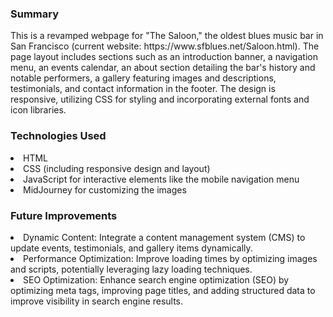 <h3>Summary</h3>
<p>This is a revamped webpage for "The Saloon," the oldest blues music bar in San Francisco (current website: https://www.sfblues.net/Saloon.html). The page layout includes sections such as an introduction banner, a navigation menu, an events calendar, an about section detailing the bar's history and notable performers, a gallery featuring images and descriptions, testimonials, and contact information in the footer. The design is responsive, utilizing CSS for styling and incorporating external fonts and icon libraries.</p>

<h3>Technologies Used</h3>
<li>HTML</li> 
<li>CSS (including responsive design and layout)</li>
<li>JavaScript for interactive elements like the mobile navigation menu</li>
<li>MidJourney for customizing the images</li>

<h3>Future Improvements</h3>
<li> Dynamic Content: Integrate a content management system (CMS) to update events, testimonials, and gallery items dynamically.</li>
<li> Performance Optimization: Improve loading times by optimizing images and scripts, potentially leveraging lazy loading techniques.</li>
<li>SEO Optimization: Enhance search engine optimization (SEO) by optimizing meta tags, improving page titles, and adding structured data to improve visibility in search engine results.</li>




